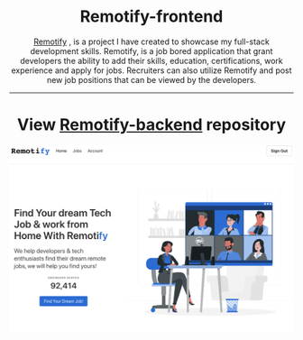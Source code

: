 <h1 align="center">
  Remotify-frontend
</h1>

<p align="center">
 <a href="https://remotify-jobs.netlify.app/" target="_blank">Remotify</a> , is a project I have created to showcase my full-stack development skills. Remotify, is a job bored application that grant developers the ability to add their skills, education, certifications, work experience and  apply for jobs. Recruiters can also utilize Remotify and post new job positions that can be viewed by the developers.
</p>

<hr>
<h1 align="center">
  View  <a href="https://github.com/sami-alaloosi/job-board-backend" target="_blank">Remotify-backend</a> repository  
</h1>

![demo](https://raw.githubusercontent.com/sami-alaloosi/job-board-frontend/main/public/Remotify-1.png)










